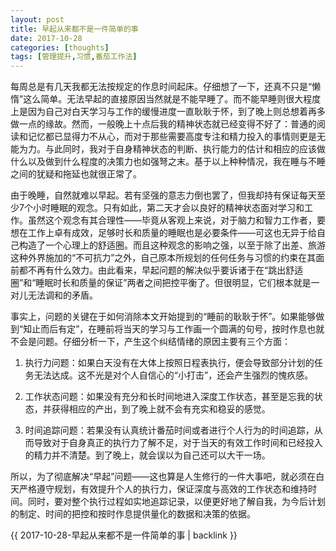 ```yaml
---
layout: post
title: 早起从来都不是一件简单的事
date: 2017-10-28
categories: [thoughts]
tags: [管理提升,习惯,番茄工作法]
---
```


每周总是有几天我都无法按规定的作息时间起床。仔细想了一下，还真不只是“懒惰”这么简单。无法早起的直接原因当然就是不能早睡了。而不能早睡则很大程度上是因为自己对白天学习与工作的缓慢进度一直耿耿于怀，到了晚上则总想着再多做一点的缘故。然而，一般晚上十点后我的精神状态就已经变得不好了：普通的阅读和记忆都已显得力不从心，而对于那些需要高度专注和精力投入的事情则更是无能为力。与此同时，我对于自身精神状态的判断、执行能力的估计和相应的应该做什么以及做到什么程度的决策力也如强弩之末。基于以上种种情况，我在睡与不睡之间的犹疑和拖延也就很正常了。

由于晚睡，自然就难以早起。若有坚强的意志力倒也罢了，但我却持有保证每天至少7个小时睡眠的观念。只有如此，第二天才会以良好的精神状态面对学习和工作。虽然这个观念有其合理性——毕竟从客观上来说，对于脑力和智力工作者，要想在工作上卓有成效，足够时长和质量的睡眠也是必要条件——可这也无异于给自己构造了一个心理上的舒适圈。而且这种观念的影响之强，以至于除了出差、旅游这种外界施加的“不可抗力”之外，自己原本所规划的任何任务与习惯的约束在其面前都不再有什么效力。由此看来，早起问题的解决似乎要诉诸于在“跳出舒适圈”和“睡眠时长和质量的保证”两者之间把控平衡了。但很明显，它们根本就是一对儿无法调和的矛盾。

事实上，问题的关键在于如何消除本文开始提到的“睡前的耿耿于怀”。如果能够做到“知止而后有定”，在睡前将当天的学习与工作画一个圆满的句号，按时作息也就不会是问题。仔细分析一下，产生这个纠结情绪的原因主要有三个方面：

1. 执行力问题：如果白天没有在大体上按照日程表执行，便会导致部分计划的任务无法达成。这不光是对个人自信心的“小打击”，还会产生强烈的愧疚感。

2. 工作状态问题：如果没有充分和长时间地进入深度工作状态，甚至是忘我的状态，并获得相应的产出，到了晚上就不会有充实和稳妥的感觉。

3. 时间追踪问题：若果没有认真统计番茄时间或者进行个人行为的时间追踪，从而导致对于自身真正的执行力了解不足，对于当天的有效工作时间和已经投入的精力并不清楚。到了晚上，就会误以为自己还可以大干一场。

所以，为了彻底解决“早起”问题——这也算是人生修行的一件大事吧，就必须在白天严格遵守规划，有效提升个人的执行力，保证深度与高效的工作状态和维持时间。同时，要对整个执行过程如实地追踪记录，以便更好地了解自我，为今后计划的制定、时间的把控和按时作息提供量化的数据和决策的依据。

{{ 2017-10-28-早起从来都不是一件简单的事 | backlink }}
